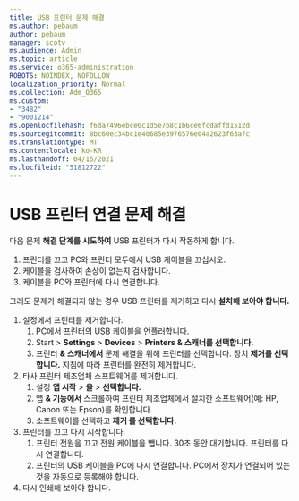 ```yaml
---
title: USB 프린터 문제 해결
ms.author: pebaum
author: pebaum
manager: scotv
ms.audience: Admin
ms.topic: article
ms.service: o365-administration
ROBOTS: NOINDEX, NOFOLLOW
localization_priority: Normal
ms.collection: Adm_O365
ms.custom:
- "3482"
- "9001214"
ms.openlocfilehash: f6da7496ebce0c1d5e7b8c1b6ce6fcdaffd1512d
ms.sourcegitcommit: 8bc60ec34bc1e40685e3976576e04a2623f63a7c
ms.translationtype: MT
ms.contentlocale: ko-KR
ms.lasthandoff: 04/15/2021
ms.locfileid: "51812722"
---
```

# <a name="fix-usb-printer-connection-issues"></a>USB 프린터 연결 문제 해결

다음 문제 **해결 단계를 시도하여** USB 프린터가 다시 작동하게 합니다.

1. 프린터를 끄고 PC와 프린터 모두에서 USB 케이블을 끄십시오.
2. 케이블을 검사하여 손상이 없는지 검사합니다.
3. 케이블을 PC와 프린터에 다시 연결합니다.

그래도 문제가 해결되지 않는 경우 USB 프린터를 제거하고 다시 **설치해 보아야 합니다.**

1. 설정에서 프린터를 제거합니다.
    1. PC에서 프린터의 USB 케이블을 언플러합니다.
    2. Start   >  **Settings**  >  **Devices**  >  **Printers & 스캐너를 선택합니다.**
    3. 프린터 **& 스캐너에서** 문제 해결을 위해 프린터를 선택합니다. 장치 **제거를 선택합니다.** 지침에 따라 프린터를 완전히 제거합니다.
2. 타사 프린터 제조업체 소프트웨어를 제거합니다.
    1. 설정 **앱 시작**  >  **을**  >  **선택합니다.**
    2. 앱 **& 기능에서** 스크롤하여 프린터 제조업체에서 설치한 소프트웨어(예: HP, Canon 또는 Epson)를 확인합니다.
    3. 소프트웨어를 선택하고 **제거 를 선택합니다.**
3. 프린터를 끄고 다시 시작합니다.<br>
    1. 프린터 전원을 끄고 전원 케이블을 뺍니다. 30초 동안 대기합니다. 프린터를 다시 연결합니다.
    2. 프린터의 USB 케이블을 PC에 다시 연결합니다. PC에서 장치가 연결되어 있는 것을 자동으로 등록해야 합니다.
4. 다시 인쇄해 보아야 합니다.